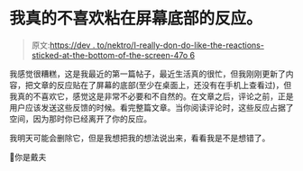 # 我真的不喜欢粘在屏幕底部的反应。

> 原文:[https://dev . to/nektro/I-really-don-do-like-the-reactions-sticked-at-the-bottom-of-the-screen-47o 6](https://dev.to/nektro/i-really-dont-like-the-reactions-stickied-at-the-bottom-of-the-screen-47o6)

我感觉很糟糕，这是我最近的第一篇帖子，最近生活真的很忙，但我刚刚更新了内容，把文章的反应贴在了屏幕的底部(至少在桌面上，还没有在手机上查看过)，但我真的不喜欢它，感觉这是非常不必要和不自然的。在文章之后，评论之前，正是用户应该发送这些反馈的时候。看完整篇文章。当你阅读评论时，这些反应占据了空间，因为那时你已经离开了你的反应。

我明天可能会删除它，但是我想把我的想法说出来，看看我是不是想错了。

💖你是戴夫